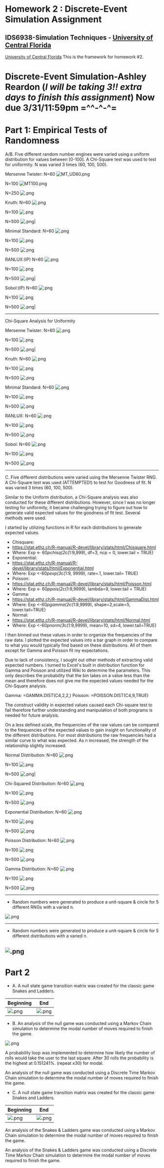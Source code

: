 ﻿# Homework 2 :  Discrete-Event Simulation Assignment

## IDS6938-Simulation Techniques - [University of Central Florida](http://www.ist.ucf.edu/grad/)

[University of Central Florida](http://www.ist.ucf.edu/grad/)
This is the framework for homework #2. 
# Discrete-Event Simulation-Ashley Reardon (*I will be taking 3!! extra days to finish this assignment*) Now due 3/31/11:59pm =^^-^-^=



# Part 1: Empirical Tests of Randomness
A/B. Five different random number engines were varied using a uniform distribution for values between [0-100]. A Chi-Square test was used to test for uniformity. N was varied 3 times (60, 100, 500).

Mersenne Twister:
N=60
![MT_UD60.png](https://www.dropbox.com/s/radf8c2djvk3yhd/MT_UD60.png?dl=0&raw=1)

N=100
![MT100.png](https://www.dropbox.com/s/3l5vxdnmmphwsbj/MT100.png?dl=0&raw=1)

N=250
![ .png](https://www.dropbox.com/s/rutmk77j79qe2nu/MT500.png?dl=0&raw=1)

Knuth:
N=60
![ .png]( https://www.dropbox.com/s/mlgwzb3mt6gjop3/KH60.png?dl=0&raw=1)

N=100
![ .png](https://www.dropbox.com/s/yrznrcpvxbpeenl/KH00.png?dl=0&raw=1)

N=500
![ .png]( https://www.dropbox.com/s/360penyqz2ixdu0/KH500.png?dl=0&raw=1)|

Minimal Standard:
N=60
![ .png]( https://www.dropbox.com/s/n90v8wtmlj3gxwq/MSTD_60.png?dl=0&raw=1)

N=100
![ .png]( https://www.dropbox.com/s/zy2olsuo7jgpn9q/MSTD_100.png?dl=0&raw=1) 

N=500
![ .png]( https://www.dropbox.com/s/qn5nrsa1k3jb0vw/MSTD_500.png?dl=0&raw=1)

RANLUX:(IP)
N=60
![ .png]( https://www.dropbox.com/s/n4swj038p4qhplt/RL_60.png?dl=0&raw=1)

N=100
![ .png]( https://www.dropbox.com/s/fdblvu5dee22ybq/RLC_100.png?dl=0&raw=1)

N=500
![ .png]( https://www.dropbox.com/s/r4k5nnlirydsd6e/RL_500.png?dl=0&raw=1)|

Sobol:(IP)
N=60
![ .png]( https://www.dropbox.com/s/sotupintdfa6typ/SO_60.png?dl=0&raw=1)

N=100
![ .png]( https://www.dropbox.com/s/62pf6954rms3ehp/SO_100.png?dl=0&raw=1)

N=500
![ .png]( https://www.dropbox.com/s/gwohxjxwjnat6qi/SO_500.png?dl=0&raw=1)|

---

Chi-Square Analysis for Uniformity

Mersenne Twister:
N=60
![ .png]( https://www.dropbox.com/s/lqjm2yj97hkjgdk/MTC60.png?dl=0&raw=1)

N=100
![ .png]( https://www.dropbox.com/s/6vbzvoz4p1x0kkw/MT_Chi_UD100.png?dl=0&raw=1)

N=500
![ .png]( https://www.dropbox.com/s/b9j1wtq342a8dgy/MT_UD_CHI_500.png?dl=0&raw=1)|

Knuth:
N=60
![ .png]( https://www.dropbox.com/s/oda190g4ejntydd/KC60.png?dl=0&raw=1)

N=100
![ .png]( https://www.dropbox.com/s/paa45dur6tymk9j/KC100.png?dl=0&raw=1)

N=500
![ .png]( https://www.dropbox.com/s/0jbs92ywbhvjsum/KC500.png?dl=0&raw=1)

Minimal Standard:
N=60
![ .png]( https://www.dropbox.com/s/nrxagwfc877rvuq/MSTD_CHI_60tbl.png?dl=0&raw=1)

N=100
![ .png]( https://www.dropbox.com/s/1dugcu2v5nfbneo/MSTD_CHI_100.png?dl=0&raw=1)

N=500
![ .png]( https://www.dropbox.com/s/dzwu7jopavye9qt/MSTD_500_CHI.png?dl=0&raw=1)

RANLUX:
N=60
![ .png]( https://www.dropbox.com/s/j1043h4ob4cldop/RLCh_60.png?dl=0&raw=1)

N=100
![ .png]( https://www.dropbox.com/s/t4p6vecrj9m31c9/RLCh_100.png?dl=0&raw=1)

N=500
![ .png]( https://www.dropbox.com/s/enkdez1cuvr66pv/RLCh_500.png?dl=0&raw=1)

Sobol:
N=60
![ .png]( https://www.dropbox.com/s/st74te4i3suenl0/SO_C_60.png?dl=0&raw=1)

N=100
![ .png]( https://www.dropbox.com/s/akgwuzsm4ai578i/SO_C_100.png?dl=0&raw=1)

N=500
![ .png]( https://www.dropbox.com/s/jse84rfcjogdi07/SO_C_500.png?dl=0&raw=1)

---
C. Five different distributions were varied using the Mersenne Twister RNG. A Chi-Square test was used (ATTEMPTED!) to test for Goodness of fit. N was varied 3 times (60, 100, 500).

Similar to the Uniform distribution, a Chi-Square analysis was also conducted for these different distributions. However, since I was no longer testing for uniformity, it became challenging trying to figure out how to generate valid expected values for the goodness of fit test. Several methods were used.

I started by utilizing functions in R for each distributions to generate expected values.
* Chisquare: 
* https://stat.ethz.ch/R-manual/R-devel/library/stats/html/Chisquare.html 
* Where: Exp <- 60*pchisq(2*c(1:9,999), df=3, ncp = 0, lower.tail = TRUE)
* Exponential: 
* https://stat.ethz.ch/R-manual/R-devel/library/stats/html/Exponential.html
* Where: Exp <-60*pexp(3*c(1:9, 9999), rate=.1, lower.tail= TRUE)
* Poisson: 
* https://stat.ethz.ch/R-manual/R-devel/library/stats/html/Poisson.html
* Where: Exp <- 60*ppois(2*c(1:9,9999), lambda=9, lower.tail = TRUE)
* Gamma: 
* https://stat.ethz.ch/R-manual/R-devel/library/stats/html/GammaDist.html
* Where: Exp <-60*pgamma(2*c(1:9,9999), shape=2,scale=5, lower.tail=TRUE)
* Normal:
* https://stat.ethz.ch/R-manual/R-devel/library/stats/html/Normal.html
* Where: Exp <-60*pnorm(3*c(1:9,9999), mean=10, sd=4, lower.tail=TRUE)

I then binned out these values in order to organize the frequencies of the raw data. I plotted the expected values into a bar graph in order to compare to what you would typically find based on these distributions. All of them except for Gamma and Poisson fit my expectations. 

Due to lack of consistency, I sought out other methods of extracting valid expected numbers. I turned to Excel's built in distribution function for Gamma and Poisson and utilized Wiki to determine the parameters. This only describes the probability that the bin takes on a value less than the mean and therefore does not give me the expected values needed for the Chi-Square analysis.

Gamma: =GAMMA.DIST(C4,2,2,)
Poisson: =POISSON.DIST(C4,9,TRUE)

The construct validity in expected values caused each Chi-square test to fail therefore further understanding and manipulation of both programs is needed for future analysis. 

On a less defined scale, the frequencies of the raw values can be compared to the frequencies of the expected values to gain insight on functionality of the different distributions. For most distributions the raw frequencies had a similar curve to what was expected. As n increased, the strength of the relationship slightly increased.

Normal Distribution:
N=60
![ .png]( https://www.dropbox.com/s/ailg2wal0bovg82/NML60.png?dl=0&raw=1)

N=100
![ .png]( https://www.dropbox.com/s/0dohq5h5peh49ju/NML100.png?dl=0&raw=1)

N=500
![ .png]( https://www.dropbox.com/s/q7tak1cqiptdg9h/NML500.png?dl=0&raw=1)|

Chi-Squared Distribution:
N=60
![ .png]( https://www.dropbox.com/s/b5f9p70imx8xsj4/CSQ60.png?dl=0&raw=1)

N=100
![ .png]( https://www.dropbox.com/s/45gwhf8roglm8qm/CSQ100.png?dl=0&raw=1)

N=500
![ .png]( https://www.dropbox.com/s/du42oapyvhzo5a9/CSQ500.png?dl=0&raw=1)

Exponential Distribution:
N=60
![ .png]( https://www.dropbox.com/s/io7kgeqhp7kzyvi/EXP60.png?dl=0&raw=1)

N=100
![ .png]( https://www.dropbox.com/s/p8v8hgx22kkeblz/EXP100.png?dl=0&raw=1)

N=500
![ .png]( https://www.dropbox.com/s/5jon9zc1h6bfngg/EXP500.png?dl=0&raw=1)

Poisson Distribution:
N=60
![ .png]( https://www.dropbox.com/s/7aqa50akdgo7zhh/POIS60.png?dl=0&raw=1)

N=100
![ .png]( https://www.dropbox.com/s/vmb78urr9cxtqxc/POIS100.png?dl=0&raw=1)

N=500
![ .png]( https://www.dropbox.com/s/5fg8320o9lurk8l/POIS500.png?dl=0&raw=1)

Gamma Distribution:
N=60
![ .png]( https://www.dropbox.com/s/p3yn7u6v5jeiwtb/GAA60.png?dl=0&raw=1)

N=100
![ .png]( https://www.dropbox.com/s/md4d2w8jgk5s1gu/GAA100.png?dl=0&raw=1)

N=500
![ .png]( https://www.dropbox.com/s/seur6etogn5iaj1/GAA500.png?dl=0&raw=1)


---

* Random numbers were generated to produce a unit-square & circle for 5 different RNGs with a varied n. 

![ .png]( https://www.dropbox.com/s/by1t1x2bl22qd3h/de_2.png?dl=0&raw=1)

---

* Random numbers were generated to produce a unit-square & circle for 5 different distributions with a varied n.

![ .png]( https://www.dropbox.com/s/5yhe6vzmseircsk/de_1.png?dl=0&raw=1)
---

# Part 2

* A. A null state game transition matrix was created for the classic game Snakes and Ladders.

|Beginning|End|
| ---- | ---|
|![ .png]( https://www.dropbox.com/s/70020ngc3dvzxv7/nullstart.png?dl=0&raw=1)| ![ .png]( https://www.dropbox.com/s/8fdgls06q4e2pr1/nullend.png?dl=0&raw=1)|

* B. An analysis of the null game was conducted using a Markov Chain simulation to determine the modal number of moves required to finish the game.

![ .png]( https://www.dropbox.com/s/11icr08p8vy5qha/NullM.png?dl=0&raw=1)

A probability loop was implemented to determine how likely the number of rolls would take the user to the last square. After 30 rolls the probability is the highest at 0.151241%. (repeat x30) for modal.

An analysis of the null game was conducted using a Discrete Time Markov Chain simulation to determine the modal number of moves required to finish the game.

* C. A null state game transition matrix was created for the classic game Snakes and Ladders.

|Beginning|End|
| ---- | ---|
|![ .png]( https://www.dropbox.com/s/dbybvtot64gfbwe/SL_begin.png?dl=0&raw=1)| ![ .png]( https://www.dropbox.com/s/vfu6vb53bwpza3a/SL_end.png?dl=0&raw=1)|

An analysis of the Snakes & Ladders game was conducted using a Markov Chain simulation to determine the modal number of moves required to finish the game.

An analysis of the Snakes & Ladders game was conducted using a Discrete Time Markov Chain simulation to determine the modal number of moves required to finish the game.

